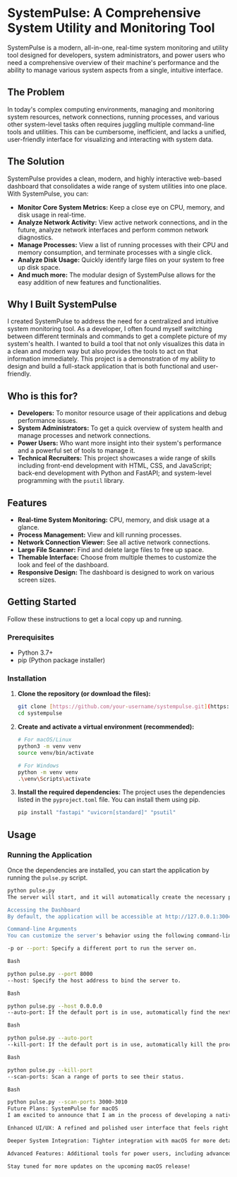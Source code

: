 # SystemPulse: A Comprehensive System Utility and Monitoring Tool

SystemPulse is a modern, all-in-one, real-time system monitoring and utility tool designed for developers, system administrators, and power users who need a comprehensive overview of their machine's performance and the ability to manage various system aspects from a single, intuitive interface.

## The Problem

In today's complex computing environments, managing and monitoring system resources, network connections, running processes, and various other system-level tasks often requires juggling multiple command-line tools and utilities. This can be cumbersome, inefficient, and lacks a unified, user-friendly interface for visualizing and interacting with system data.

## The Solution

SystemPulse provides a clean, modern, and highly interactive web-based dashboard that consolidates a wide range of system utilities into one place. With SystemPulse, you can:

* **Monitor Core System Metrics:** Keep a close eye on CPU, memory, and disk usage in real-time.
* **Analyze Network Activity:** View active network connections, and in the future, analyze network interfaces and perform common network diagnostics.
* **Manage Processes:** View a list of running processes with their CPU and memory consumption, and terminate processes with a single click.
* **Analyze Disk Usage:** Quickly identify large files on your system to free up disk space.
* **And much more:** The modular design of SystemPulse allows for the easy addition of new features and functionalities.

## Why I Built SystemPulse

I created SystemPulse to address the need for a centralized and intuitive system monitoring tool. As a developer, I often found myself switching between different terminals and commands to get a complete picture of my system's health. I wanted to build a tool that not only visualizes this data in a clean and modern way but also provides the tools to act on that information immediately. This project is a demonstration of my ability to design and build a full-stack application that is both functional and user-friendly.

## Who is this for?

* **Developers:** To monitor resource usage of their applications and debug performance issues.
* **System Administrators:** To get a quick overview of system health and manage processes and network connections.
* **Power Users:** Who want more insight into their system's performance and a powerful set of tools to manage it.
* **Technical Recruiters:** This project showcases a wide range of skills including front-end development with HTML, CSS, and JavaScript; back-end development with Python and FastAPI; and system-level programming with the `psutil` library.

## Features

* **Real-time System Monitoring:** CPU, memory, and disk usage at a glance.
* **Process Management:** View and kill running processes.
* **Network Connection Viewer:** See all active network connections.
* **Large File Scanner:** Find and delete large files to free up space.
* **Themable Interface:** Choose from multiple themes to customize the look and feel of the dashboard.
* **Responsive Design:** The dashboard is designed to work on various screen sizes.

## Getting Started

Follow these instructions to get a local copy up and running.

### Prerequisites

* Python 3.7+
* pip (Python package installer)

### Installation

1.  **Clone the repository (or download the files):**
    ```sh
    git clone [https://github.com/your-username/systempulse.git](https://github.com/your-username/systempulse.git)
    cd systempulse
    ```

2.  **Create and activate a virtual environment (recommended):**
    ```sh
    # For macOS/Linux
    python3 -m venv venv
    source venv/bin/activate

    # For Windows
    python -m venv venv
    .\venv\Scripts\activate
    ```

3.  **Install the required dependencies:**
    The project uses the dependencies listed in the `pyproject.toml` file. You can install them using pip.
    ```sh
    pip install "fastapi" "uvicorn[standard]" "psutil"
    ```

## Usage

### Running the Application

Once the dependencies are installed, you can start the application by running the `pulse.py` script.

```sh
python pulse.py
The server will start, and it will automatically create the necessary project structure if it doesn't already exist.

Accessing the Dashboard
By default, the application will be accessible at http://127.0.0.1:3004. Open this URL in your web browser to view the SystemPulse dashboard.

Command-line Arguments
You can customize the server's behavior using the following command-line arguments:

-p or --port: Specify a different port to run the server on.

Bash

python pulse.py --port 8000
--host: Specify the host address to bind the server to.

Bash

python pulse.py --host 0.0.0.0
--auto-port: If the default port is in use, automatically find the next available port.

Bash

python pulse.py --auto-port
--kill-port: If the default port is in use, automatically kill the process that is using it.

Bash

python pulse.py --kill-port
--scan-ports: Scan a range of ports to see their status.

Bash

python pulse.py --scan-ports 3000-3010
Future Plans: SystemPulse for macOS
I am excited to announce that I am in the process of developing a native macOS version of SystemPulse. This will be a polished, feature-rich application available on the Mac App Store as a SaaS product. The macOS version will leverage native frameworks to provide an even more seamless and integrated experience, with additional features such as:

Enhanced UI/UX: A refined and polished user interface that feels right at home on macOS.

Deeper System Integration: Tighter integration with macOS for more detailed system information and control.

Advanced Features: Additional tools for power users, including advanced network analysis, container management, and more.

Stay tuned for more updates on the upcoming macOS release!

